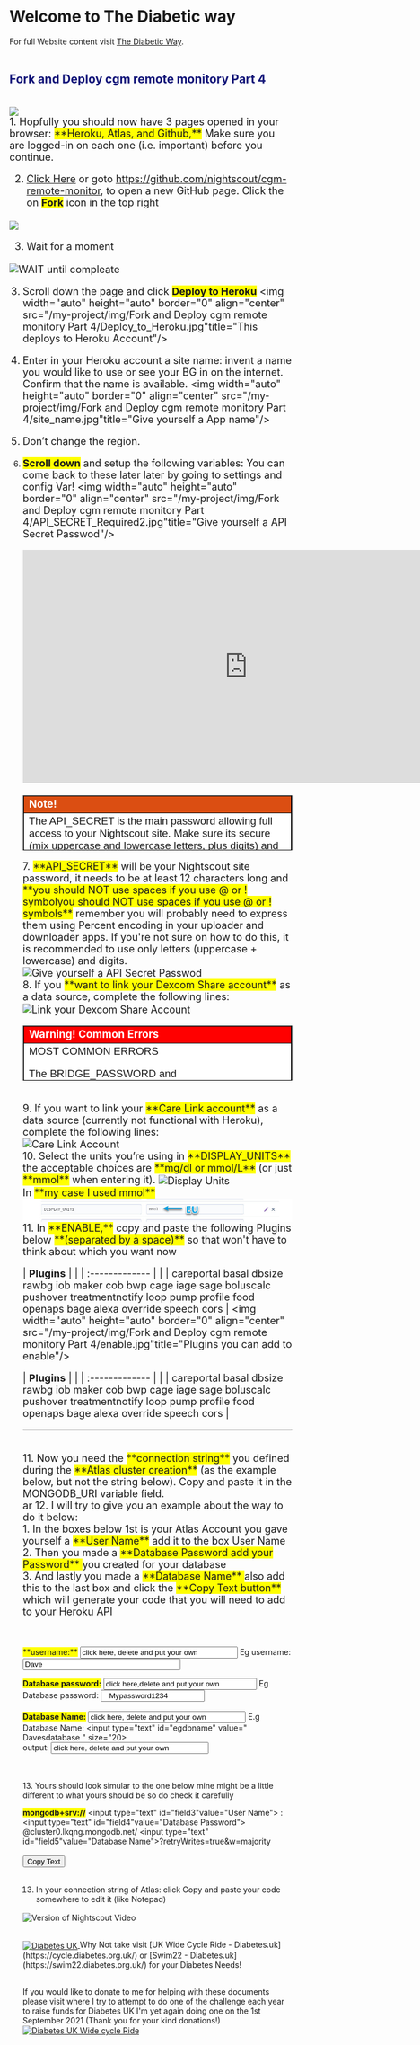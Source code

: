 # Welcome to The Diabetic way
For full Website content visit [The Diabetic Way](https://www.thediabeticway.co.uk/index.php/en/).
<br>
<br>

## <span style="color:#111478">Fork and Deploy cgm remote monitory Part 4 </span> <br> 

<br>
<img width="auto" height="auto" border="0" align="center"  src="/my-project/img/Fork and Deploy cgm remote monitory Part 4/Fork_and_Deploy_cgm_remote_monitory_Part_4t_860x462.jpg" Setting up Atlas Part 3"/>


   
<br>  
<font size="4"> 
1. Hopfully you should now have 3 pages opened in your browser: <span style="background-color: #FFFF00">**Heroku, Atlas, and Github,**</span> Make sure you are logged-in on each one (i.e. important) before you continue.

2.  <a href="https://github.com/nightscout/cgm-remote-monitor" target="_blank" title="Nightscout Release Versions">Click Here</a> or goto https://github.com/nightscout/cgm-remote-monitor, to open a new GitHub page. Click the on <span style="background-color: #FFFF00">**Fork**</span> icon in the top right
   <img width="auto" height="auto" border="0" align="center"  src="/my-project/img/Fork and Deploy cgm remote monitory Part 4/1_fork.jpg"/>

3. Wait for a moment
  <img width="auto" height="auto" border="0" align="center"  src="/my-project/img/Fork and Deploy cgm remote monitory Part 4/forking.jpg" title="WAIT until compleate"/>
</a>
   
3. Scroll down the page and click <span style="background-color: #FFFF00">**Deploy to Heroku**</span> 
   <img width="auto" height="auto" border="0" align="center"  src="/my-project/img/Fork and Deploy cgm remote monitory Part 4/Deploy_to_Heroku.jpg"title="This deploys to Heroku Account"/>
   
4. Enter in your Heroku account a site name: invent a name you would like to use or see your BG in on the internet. Confirm that the name is available.
 <img width="auto" height="auto" border="0" align="center"  src="/my-project/img/Fork and Deploy cgm remote monitory Part 4/site_name.jpg"title="Give yourself a App name"/>
 
5.  Don’t change the region.

6. <span style="background-color: #FFFF00">**Scroll down**</span> and setup the following variables: You can come back to these later later by going to settings and config Var!
<img width="auto" height="auto" border="0" align="center"  src="/my-project/img/Fork and Deploy cgm remote monitory Part 4/API_SECRET_Required2.jpg"title="Give yourself a API Secret Passwod"/>
     <iframe width="800" height="415" src="https://www.youtube.com/embed/65KI5-3E_XM" title="YouTube video player" frameborder="0" allow="accelerometer; autoplay; clipboard-write; encrypted-media; gyroscope; picture-in-picture" allowfullscreen></iframe>
	 <table width="1166" border="1" style="border-color: #000000; background-color: #ffffff;" cellpadding="1" cellspacing="1" height="98">
<tbody>
<tr style="height: 16px;">
<td style="width: 1158px; border-color: #000000; background-color: #db4e12;" fff=""><span style="font-size: 14pt;"><strong><span style="color: #ffffff;">Note!</span></strong></span></td>
</tr>
<tr style="height: 56.4063px;">
<td style="width: 1158px; border-color: #000000;"><span style="font-family: tahoma, arial, helvetica, sans-serif; font-size: 14pt;">The API_SECRET is the main password allowing full access to your Nightscout site. Make sure its secure (mix uppercase and lowercase letters, plus digits) and do no not share it publicly. If you think you exposed it by mistake, it is recommended that you change it.<br>
 If you don’t have Automatic Deploys on yet, or aren’t sure, run through these steps below!</span></td>
</tr>
</tbody>
</table>
7. <span style="background-color: #FFFF00">**API_SECRET**</span> will be your Nightscout site password, it needs to be at least 12 characters long and <span style="background-color: #FFFF00">**you should NOT use spaces if you use @ or ! symbolyou should NOT use spaces if you use @ or ! symbols**</span> remember you will probably need to express them using Percent encoding in your uploader and downloader apps. If you're not sure on how to do this, it is recommended to use only letters (uppercase + lowercase) and digits.
<img width="auto" height="auto" border="0" align="center"  src="/my-project/img/Fork and Deploy cgm remote monitory Part 4/API_SECRET_Required1.jpg"title="Give yourself a API Secret Passwod"/><br>
8. If you <span style="background-color: #FFFF00">**want to link your Dexcom Share account**</span> as a data source, complete the following lines:
<img width="auto" height="auto" border="0" align="center"  src="/my-project/img/Fork and Deploy cgm remote monitory Part 4/bridge_for_Dexcom_share.jpg"title=" Link your Dexcom Share Account "/><br>
<table width="1166" border="1" style="border-color: #000000; background-color: #ffffff;" cellpadding="1" cellspacing="1" height="98">
<tbody>
<tr style="height: 16px;">
<td style="width: 1158px; border-color: #000000; background-color: #FF0000;" fff=""><span style="font-size: 14pt;"><strong><span style="color: #ffffff;">Warning!  Common Errors</span></strong></span></td>
</tr>
<tr style="height: 56.4063px;">
<td style="width: 1158px; border-color: #000000;"><span style="font-family: tahoma, arial, helvetica, sans-serif; font-size: 14pt;">MOST COMMON ERRORS

The BRIDGE_PASSWORD and BRIDGE_USER_NAME are NOT visible from within your Dexcom app or online account. These values are what you entered into your Dexcom mobile app when you logged into that app for the VERY FIRST time. The BRIDGE_USER_NAME is not an email address. The most common error on initial Nightscout setups is that people incorrectly use an old account or an old password. To test your username and password, go to Dexcom's Clarity page (check here <a href="https://clarity.dexcom.com/" target="_blank" title="Dexcom USA Account">See Here</a> for USA accounts and <a href="https://clarity.dexcom.eu/" target="_blank" title="Dexcom EU Account"> Here</a> here for the others) and try logging in to your Dexcom account. If your account info isn't valid, or you don't see any data in your Clarity account... you need to figure out your actual credentials before moving ahead.
</span></td>
</tr>
</tbody>
</table><br>
9. If you want to link your <span style="background-color: #FFFF00">**Care Link account**</span> as a data source (currently not functional with Heroku), complete the following lines:<br>
<img width="auto" height="auto" border="0" align="center"  src="/my-project/img/Fork and Deploy cgm remote monitory Part 4/mmconnect.jpg"title="Care Link Account"/>
<br>
10. Select the units you’re using in <span style="background-color: #FFFF00">**DISPLAY_UNITS**</span> the acceptable choices are <span style="background-color: #FFFF00">**mg/dl or mmol/L**</span> (or just <span style="background-color: #FFFF00">**mmol**</span> when entering it).
<img width="auto" height="auto" border="0" align="center"  src="/my-project/img/Fork and Deploy cgm remote monitory Part 4/display_units.jpg"title="Display Units"/><br>
In <span style="background-color: #FFFF00">**my case I used mmol**</span> <img width="auto" height="auto" border="0" align="center"  src="/img/Fork and Deploy cgm remote monitory Part 4/display_unit_EU.jpg"title="Display Units"/><br>11. In <span style="background-color: #FFFF00">**ENABLE,**</span> copy and paste the following Plugins below <span style="background-color: #FFFF00">**(separated by a space)**</span> so that won't have to think about which you want now

| **Plugins**       |    |
| :------------- | |
|  careportal basal dbsize rawbg iob maker cob bwp cage iage sage boluscalc pushover treatmentnotify loop pump profile food openaps bage alexa override speech cors |
<img width="auto" height="auto" border="0" align="center"  src="/my-project/img/Fork and Deploy cgm remote monitory Part 4/enable.jpg"title="Plugins you can add to enable"/><br>

| **Plugins**       |    |
| :------------- | |
|  careportal basal dbsize rawbg iob maker cob bwp cage iage sage boluscalc pushover treatmentnotify loop pump profile food openaps bage alexa override speech cors |

<table width="1166" padding="0.35rem" border="1" style="border-color: #000000; background-color: #ffffff;" cellpadding="0" cellspacing="0" height="0">
<tbody>
<tr style="height: 0px;">
<td style="width: 1158px; border-color: #000000; background-color: #5B9BD5;" fff=""><span style="font-size: 14pt;"><strong><span style="color: #ffffff;">Enable Words</span></strong></span></td>
</tr>
<tr style="height: 0px;">
<td style="width: 1158px; border-color: #000000;"><span style="font-family: tahoma, arial, helvetica, sans-serif; font-size: 14pt;">You find more information about the ENABLE on the: Nightscout Plugin Page <a href="http://127.0.0.1:8000/user-guide/Nightscout_Plugins/" target="_blank" title="Nightscout Plugin link">Here</a> </span></td>
</tr>
</tbody>
</table><br>
11. Now you need the <span style="background-color: #FFFF00">**connection string**</span> you defined during the <span style="background-color: #FFFF00">**Atlas cluster creation**</span> (as the example below, but not the string below). Copy and paste it in the MONGODB_URI variable field.<br>
ar 12. I will try to give you an example about the way to do it below:


<br>
   1. In the boxes below 1st is your Atlas Account you gave yourself a <span style="background-color: #FFFF00">**User Name**</span> add it to the box User Name
 <br>
   2. Then you made a <span style="background-color: #FFFF00">**Database Password add your Password** </span>you  created for your database
<br>
   3. And lastly you made a <span style="background-color: #FFFF00">**Database Name** </span>also add this to the last box and click the <span style="background-color: #FFFF00">**Copy Text button**</span>  which will generate your code that you will  need to add to your Heroku API
<br>
    <br>

</font>
<br><p>
<span style="background-color: #FFFF00">**username:**</span> <input type="text" id="username" value="click here, delete and put your own " size="32">  Eg username: <input type="text" id="egusername" value="Dave" size="32"><br>

<span style="background-color: #FFFF00">**Database password:**</span> <input type="text" id="dbpassword" value="click here,delete and put your own" size="31"> Eg Database password: <input type="text" id="egdbpassword" value="   Mypassword1234" size="20"><br>
<br>
<span style="background-color: #FFFF00">**Database Name:**</span> <input type="text" id="dbname" value="click here, delete and put your own " size="32"> E.g Database Name: <input type="text" id="egdbname" value=" Davesdatabase " size="20><br>output: <input type="text" id="output" value="click here, delete and put your own " size="32">
<br>
<br>
<p></p>


<br />
13. Yours should look simular to the one below mine might be a little different to what yours should be so do check it carefully<br>
 
<span style="background-color: #FFFF00">**mongodb+srv://**</span> <input type="text" id="field3"value="User Name">
: <input type="text" id="field4"value="Database Password">
@cluster0.lkqng.mongodb.net/ <input type="text" id="field5"value="Database Name">?retryWrites=true&w=majority<br><br>
<button onclick="myFunction()">Copy Text</button>



<script>
function myFunction() {
  document.getElementById("field3").value = document.getElementById("username").value;
  document.getElementById("field4").value = document.getElementById("dbpassword").value;
  document.getElementById("field5").value = document.getElementById("dbname").value;
  
}
</script><br>

13. In your connection string of Atlas: click Copy and paste your code somewhere to edit it (like Notepad)



<img width="auto" height="auto" border="0" align="center"  src="/my-project/img/Fork and Deploy cgm remote monitory Part 4/connecting_to_cluster.jpg" title="Version of Nightscout Video"/><br><br>

<a href="https://www.diabetes.org.uk/" target="_blank">
  <img width="auto" height="auto" border="0" align="center"  src="/my-project/img/Diabetesuk/pngarea.com_rutgers-logo-png-8467605.png" title="Diabetes UK"/>
</a>               Why Not take visit [UK Wide Cycle Ride - Diabetes.uk](https://cycle.diabetes.org.uk/) or  [Swim22 - Diabetes.uk](https://swim22.diabetes.org.uk/) for your Diabetes Needs!<br><br>

If you would like to donate to me for helping with these documents please visit where I try to attempt to do one of the challenge each year to raise funds for Diabetes UK I'm yet again doing one on the 1st September 2021 (Thank you for your kind donations!)  
<a href="https://www.facebook.com/david.galloway.75033/posts/573983773774927?__cft__[0]=AZUnXPgENQhMUmUoX8ubo153kZN9YoNBMp-SwuQoBBGmcs38N9N3N9U4JEthonOLFp6hn5c7Dpg-Xo4bAl5RS5Ew9qWOA0yys2hzR0dhh0Jsroj4wWTWvYpdvt0ilnFFQHo&__tn__=%2CO%2CP-R
" target="_blank">
  <img width="auto" height="auto" border="0" align="center"  src="/my-project/img/Diabetesuk/uk_wide_cycle_ride_.jpg" title="Diabetes UK Wide cycle Ride"/>


   
   
</font>
 








  <!--  
  
  mkdocs.yml    # The configuration file.
    docs/
    index.md  # The documentation homepage.
       ...       # Other markdown pages, images and other files.
		
		
		
<a href="http://nightscout.github.io/pages/update-fork/" target="_blank">
  <img width="auto" height="auto" border="0" align="center"  src="/img/Nightscout/Time to Update Nightscout.png" title="Update Tool"/></a>		
		
		
adding 	Yellow Hightligher!!!!!!!!	
<span style="background-color: #FFFF00">**Marked text**</span>


<a>
  <img width="auto" height="auto" border="0" align="center"  src="/img/Nightscout/Time to Update Nightscout.png" title="Update Tool"/></a>	




Adding a image
<a href="https://www.youtube.com/watch?v=MFsbm45b6YY" target="_blank">
  <img width="auto" height="auto" border="0" align="center"  src="/img/Nightscout/nightscout version_14.06.jpg" title="Version of Nightscout Video"/>
</a>


Adding Video

<iframe width="850" height="415" src="https://www.youtube.com/embed/MFsbm45b6YY" title="YouTube video player" frameborder="0" allow="accelerometer; autoplay; clipboard-write; encrypted-media; gyroscope; picture-in-picture" allowfullscreen></iframe>

Note
**Note:** a note is something that needs to be mentioned but is apart from the context.


List
This is a regular paragraph.

Paragraph:

1. **Now Open another tab**  to make a Mongodb Atlas** Account: <a href="https://www.mongodb.com/cloud/atlas" target="_blank" title="Click Start Free">See Here</a> 
  and **click** Start Free
 <img width="auto" height="auto" border="0" align="center"  src="/img/Atlas/MongoDB Atlas start free.jpg"Click Start"/>
   2. Sub item two
   3. Sub item three
2. Item two



font size
<font size="4">

</font>



Table
| Syntax | Description |
| ----------- | ----------- |
| Header | Title |
| Paragraph | Text |


-->

